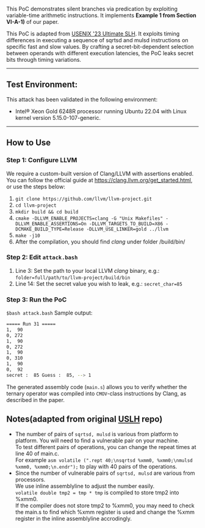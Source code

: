 This PoC demonstrates silent branches via predication by exploiting variable-time arithmetic instructions. It implements **Example 1 from Section VI-A-1)** of our paper.  

This PoC is adapted from [USENIX '23 Ultimate SLH](https://github.com/0xADE1A1DE/USLH/tree/master/PoC/variable_time). It exploits timing differences in executing a sequence of sqrtsd and mulsd instructions on specific fast and slow values. By crafting a secret-bit-dependent selection between operands with different execution latencies, the PoC leaks secret bits through timing variations.

---
## Test Environment:
This attack has been validated in the following environment:
- Intel® Xeon Gold 6248R processor running Ubuntu 22.04 with Linux kernel version 5.15.0-107-generic. 

---
## How to Use
### Step 1: Configure LLVM
 We require a custom-built version of Clang/LLVM with assertions enabled. You can follow the official guide at https://clang.llvm.org/get_started.html, or use the steps below:
1. `git clone https://github.com/llvm/llvm-project.git`
2. `cd llvm-project`
3. `mkdir build && cd build`
4. `cmake -DLLVM_ENABLE_PROJECTS=clang -G "Unix Makefiles" -DLLVM_ENABLE_ASSERTIONS=On -DLLVM_TARGETS_TO_BUILD=X86 -DCMAKE_BUILD_TYPE=Release -DLLVM_USE_LINKER=gold ../llvm`
5. `make -j10` 
6. After the compilation, you should find *clang* under folder /build/bin/

### Step 2: Edit `attack.bash`
1. Line 3: Set the path to your local LLVM *clang* binary, e.g.:
`folder=full/path/to/llvm-project/build/bin`
2. Line 14: Set the secret value you wish to leak, e.g.:
`secret_char=85  `
### Step 3: Run the PoC
`$bash attack.bash`
Sample output:
```bash
===== Run 31 =====
1,  90
0, 272
1,  90
0, 272
1,  90
0, 310
1,  90
0,  92
secret :  85 Guess :  85, --> 1
```
The generated assembly code (`main.s`) allows you to verify whether the ternary operator was compiled into `CMOV`-class instructions by Clang, as described in the paper.

## Notes(adapted from original [USLH](https://github.com/0xADE1A1DE/USLH/tree/master/PoC/variable_time) repo)
- The number of pairs of `sqrtsd, mulsd` is various from platform to platform. 
You will need to find a vulnerable pair on your machine.  
To test different pairs of operations, you can change the repeat times at line 40 of main.c.  
For example `asm volatile (".rept 40;\nsqrtsd %xmm0, %xmm0;\nmulsd %xmm0, %xmm0;\n.endr");` 
to play with 40 pairs of the operations.
- Since the number of vulnerable pairs of `sqrtsd, mulsd` are various from processors.  
We use inline assemblyline to adjust the number easily.  
`volatile double tmp2 = tmp * tmp` is compiled to store tmp2 into %xmm0.  
If the compiler does not store tmp2 to %xmm0, you may need to check the main.s to find which %xmm register is used and change the %xmm register in the inline assemblyline accrodingly.


